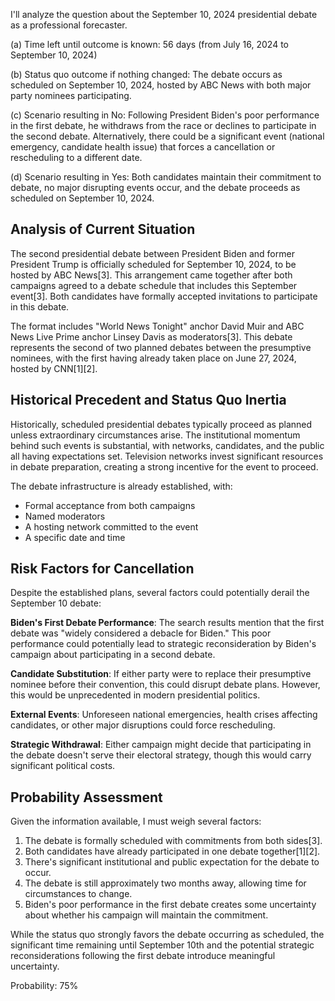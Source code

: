 I'll analyze the question about the September 10, 2024 presidential debate as a professional forecaster.

(a) Time left until outcome is known: 56 days (from July 16, 2024 to September 10, 2024)

(b) Status quo outcome if nothing changed: The debate occurs as scheduled on September 10, 2024, hosted by ABC News with both major party nominees participating.

(c) Scenario resulting in No: Following President Biden's poor performance in the first debate, he withdraws from the race or declines to participate in the second debate. Alternatively, there could be a significant event (national emergency, candidate health issue) that forces a cancellation or rescheduling to a different date.

(d) Scenario resulting in Yes: Both candidates maintain their commitment to debate, no major disrupting events occur, and the debate proceeds as scheduled on September 10, 2024.

## Analysis of Current Situation

The second presidential debate between President Biden and former President Trump is officially scheduled for September 10, 2024, to be hosted by ABC News[3]. This arrangement came together after both campaigns agreed to a debate schedule that includes this September event[3]. Both candidates have formally accepted invitations to participate in this debate.

The format includes "World News Tonight" anchor David Muir and ABC News Live Prime anchor Linsey Davis as moderators[3]. This debate represents the second of two planned debates between the presumptive nominees, with the first having already taken place on June 27, 2024, hosted by CNN[1][2].

## Historical Precedent and Status Quo Inertia

Historically, scheduled presidential debates typically proceed as planned unless extraordinary circumstances arise. The institutional momentum behind such events is substantial, with networks, candidates, and the public all having expectations set. Television networks invest significant resources in debate preparation, creating a strong incentive for the event to proceed.

The debate infrastructure is already established, with:
- Formal acceptance from both campaigns
- Named moderators
- A hosting network committed to the event
- A specific date and time

## Risk Factors for Cancellation

Despite the established plans, several factors could potentially derail the September 10 debate:

**Biden's First Debate Performance**: The search results mention that the first debate was "widely considered a debacle for Biden." This poor performance could potentially lead to strategic reconsideration by Biden's campaign about participating in a second debate.

**Candidate Substitution**: If either party were to replace their presumptive nominee before their convention, this could disrupt debate plans. However, this would be unprecedented in modern presidential politics.

**External Events**: Unforeseen national emergencies, health crises affecting candidates, or other major disruptions could force rescheduling.

**Strategic Withdrawal**: Either campaign might decide that participating in the debate doesn't serve their electoral strategy, though this would carry significant political costs.

## Probability Assessment

Given the information available, I must weigh several factors:

1. The debate is formally scheduled with commitments from both sides[3].
2. Both candidates have already participated in one debate together[1][2].
3. There's significant institutional and public expectation for the debate to occur.
4. The debate is still approximately two months away, allowing time for circumstances to change.
5. Biden's poor performance in the first debate creates some uncertainty about whether his campaign will maintain the commitment.

While the status quo strongly favors the debate occurring as scheduled, the significant time remaining until September 10th and the potential strategic reconsiderations following the first debate introduce meaningful uncertainty.

Probability: 75%